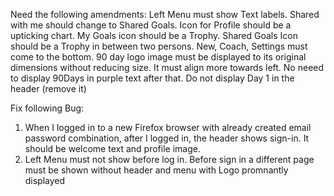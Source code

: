 Need the following amendments:
Left Menu must show Text labels. Shared with me should change to Shared Goals. Icon for Profile should be a upticking chart. My Goals icon should be a Trophy. Shared Goals Icon should be a Trophy in between two persons. New, Coach, Settings must come to the bottom. 90 day logo image must be displayed to its original dimensions without reducing size. It must align more towards left. No neeed to display 90Days in purple text after that. Do not display Day 1 in the header (remove it)



Fix following Bug:
1. When I logged in to a new Firefox browser with already created email password combination, after I logged in, the header shows sign-in. It should be welcome text and profile image.
2. Left Menu must not show before log in. Before sign in a different page must be shown without header and menu with Logo promnantly displayed